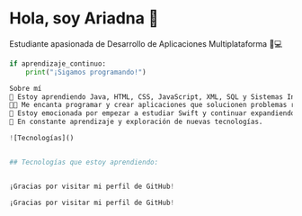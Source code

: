# Hola, soy Ariadna 👋

Estudiante apasionada de Desarrollo de Aplicaciones Multiplataforma 📱💻

```python
if aprendizaje_continuo:
    print("¡Sigamos programando!")

Sobre mí
🌱 Estoy aprendiendo Java, HTML, CSS, JavaScript, XML, SQL y Sistemas Informáticos con Bash Shell.
👩‍💻 Me encanta programar y crear aplicaciones que solucionen problemas reales.
🚀 Estoy emocionada por empezar a estudiar Swift y continuar expandiendo mis habilidades en desarrollo de software.
📖 En constante aprendizaje y exploración de nuevas tecnologías.

![Tecnologías]()


## Tecnologías que estoy aprendiendo:


¡Gracias por visitar mi perfil de GitHub!

¡Gracias por visitar mi perfil de GitHub!
